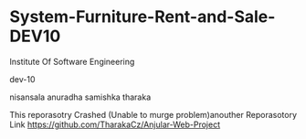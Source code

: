 # System-Furniture-Rent-and-Sale-DEV10

Institute Of Software Engineering

dev-10

nisansala
anuradha
samishka
tharaka

This reporasotry Crashed (Unable to murge problem)anouther Reporasotory Link https://github.com/TharakaCz/Anjular-Web-Project

